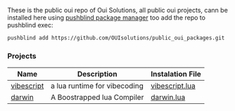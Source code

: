 These is the public oui repo of Oui Solutions, all public oui projects, cann be installed here
using [pushblind package manager](https://github.com/OUIsolutions/PushBlind)
too add the repo to pushblind exec:
```bash
pushblind add https://github.com/OUIsolutions/public_oui_packages.git  all.lua  --name public_oui
```

### Projects 
| Name                                                    | Description                   | Instalation File                          | 
|---------------------------------------------------------|-------------------------------|-------------------------------------------|
|[vibescript](https://github.com/OUIsolutions/VibeScript) |a lua runtime for vibecoding   | [vibescript.lua](/vibescript.lua)         |
|[darwin](https://github.com/OUIsolutions/Darwin)         |A Boostrapped lua Compiler     | [darwin.lua](/darwin.lua)                 |



